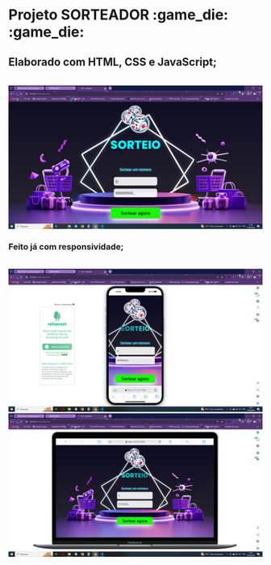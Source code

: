 <h1>Projeto SORTEADOR :game_die: :game_die:</h1> 

<h2>Elaborado com HTML, CSS e JavaScript;</h2><br/>

<img src="https://github.com/andersonpontes88/The-Sorteador/blob/master/assets/sorteador-home.png?raw=true" alt="print tela inicial" />

<h3>Feito já com responsividade;</h3>
<br/>
<img src="https://github.com/andersonpontes88/The-Sorteador/blob/master/assets/sorteador-cel.png?raw=true" alt="print tela celular" />
<br/>
<img src="https://github.com/andersonpontes88/The-Sorteador/blob/master/assets/soteador-mac.png?raw=true" alt="print tela macbook" />
